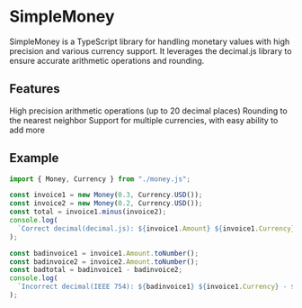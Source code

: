 # SimpleMoney

SimpleMoney is a TypeScript library for handling monetary values with high precision and various currency support. It leverages the decimal.js library to ensure accurate arithmetic operations and rounding.

## Features

High precision arithmetic operations (up to 20 decimal places)
Rounding to the nearest neighbor
Support for multiple currencies, with easy ability to add more

## Example

```typescript
import { Money, Currency } from "./money.js";

const invoice1 = new Money(0.3, Currency.USD());
const invoice2 = new Money(0.2, Currency.USD());
const total = invoice1.minus(invoice2);
console.log(
  `Correct decimal(decimal.js): ${invoice1.Amount} ${invoice1.Currency} - ${invoice2.Amount} ${invoice2.Currency} = ${total}`
);

const badinvoice1 = invoice1.Amount.toNumber();
const badinvoice2 = invoice2.Amount.toNumber();
const badtotal = badinvoice1 - badinvoice2;
console.log(
  `Incorrect decimal(IEEE 754): ${badinvoice1} ${invoice1.Currency} - ${badinvoice2} ${invoice2.Currency} = ${badtotal}`
);
```
